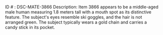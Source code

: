 ID # : DSC-MATE-3866
Description: Item 3866 appears to be a middle-aged male human measuring 1.8 meters tall with a mouth spot as its distinctive feature. The subject's eyes resemble ski goggles, and the hair is not arranged green. The subject typically wears a gold chain and carries a candy stick in its pocket.